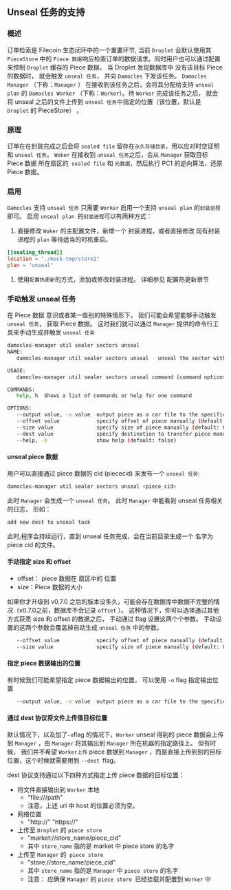 
## Unseal 任务的支持

### 概述

订单检索是 Filecoin 生态闭环中的一个重要环节, 当前 `Droplet` 会默认使用其 `PieceStore` 中的 `Piece 数据`响应检索订单的数据请求。同时用户也可以通过配置来控制 `Droplet` 缓存的 Piece 数据， 当 Droplet 发现数据库中 没有该目标 Piece 的数据时， 就会触发 `unseal 任务`， 并向 `Damocles` 下发该任务。
`Damocles Manager` （下称：`Manager` ） 在接收到该任务之后，会将其分配给支持 `unseal plan`  的 `Damocles Worker` （下称：`Worker`）。待  `Worker` 完成该任务之后， 就会将 unseal 之后的文件上传到 `unseal 任务`中指定的位置（该位置，默认是 `Droplet` 的 PieceStore） 。


### 原理

订单在在封装完成之后会将 `sealed file` 留存在`永久存储目录`，用以应对时空证明和 `unseal 任务`。
 `Woker` 在接收到 `unseal 任务`之后，会从  `Manager` 获取目标 Piece 数据 所在扇区的` sealed file`  和 `元数据`，然后执行 PC1 的逆向算法，还原 Piece 数据。

### 启用

`Damocles` 支持 `unseal 任务` 只需要  `Worker` 启用一个支持 `unseal plan` 的`封装进程`即可。
启用 `unseal plan `的`封装进程`可以有两种方式：
1. 直接修改 `Woker` 的主配置文件，新增一个 封装进程，或者直接修改 现有封装进程的 `plan` 等待适当的时机重启。
```TOML
[[sealing_thread]]
location = "./mock-tmp/store1"
plan = "unseal"
```
1. 使用`配置热更新`的方式，添加或修改封装进程。 详细参见 配置热更新章节


### 手动触发 unseal 任务

在 Piece 数据 意识或者某一些别的特殊情形下， 我们可能会希望能够手动触发 `unseal 任务`， 获取 Piece 数据。
这时我们就可以通过  `Manager` 提供的命令行工具来手动生成并触发 `unseal 任务`
```sh
damocles-manager util sealer sectors unseal
NAME:
   damocles-manager util sealer sectors unseal - unseal the sector with specified piece

USAGE:
   damocles-manager util sealer sectors unseal command [command options] <piece_cid>

COMMANDS:
   help, h  Shows a list of commands or help for one command

OPTIONS:
   --output value, -o value  output piece as a car file to the specific path
   --offset value            specify offset of piece manually (default: 0)
   --size value              specify size of piece manually (default: 0)
   --dest value              specify destination to transfer piece manually, there are five protocols can be used:"file:///path","http://" "https://", "market://store_name/piece_cid", "store://store_name/piece_cid"
   --help, -h                show help (default: false)

```

#### unseal piece 数据

用户可以直接通过 piece 数据的 cid (piececid) 来发布一个 `unseal 任务`:

```sh
damocles-manager util sealer sectors unseal <piece_cid>
```
此时  `Manager` 会生成一个 `unseal 任务`。
此时  `Manager` 中能看到 unseal 任务相关的日志， 形如：
```sh
add new dest to unseal task
```
此时,程序会持续运行，直到 unseal 任务完成，会在当前目录生成一个 名字为 piece cid 的文件。

#### 手动指定 size 和 offset

- offset： piece 数据在 扇区中的 位置
- size：Piece 数据的大小

如果你才升级到 v0.7.0 之后的版本没多久，可能会存在数据库中数据不完整的情况（v0.7.0之前，数据库不会记录 `offset` ）。
这种情况下，你可以选择通过其他方式获悉 size 和 offset 的数据之后， 手动通过 flag 设置这两个个参数。
手动设置的这两个参数会覆盖掉自动生成 `unseal 任务` 中的参数。
```sh
   --offset value            specify offset of piece manually (default: 0)
   --size value              specify size of piece manually (default: 0)
```


#### 指定 piece 数据输出的位置

有时候我们可能希望指定 piece 数据输出的位置， 可以使用  `-o` flag 指定输出位置
```sh
   --output value, -o value  output piece as a car file to the specific path
```

#### 通过 dest 协议将文件上传值目标位置

默认情况下，以及加了` -o `flag 的情况下，`Worker`  unseal 得到的 piece 数据会上传到  `Manager` ，由  `Manager` 将其输出到  `Manager` 所在机器的指定路径上。
但有时候， 我们并不希望 `Worker上传` piece 数据到 `Manager` ，而是直接上传到别的目标位置，这个时候就需要用到  `--dest `flag。

dest 协议支持通过以下四种方式指定上传 piece 数据的目标位置：

- 将文件直接输出到 `Worker` 本地
	- "file:///path"
	- 注意，上述 url 中 host 的位置必须为空。
- 网络位置
	- "http://" "https://"
- 上传至 `Droplet` 的 `piece store`
	- "market://store_name/piece_cid"
	- 其中 `store_name` 指的是 market 中 piece store 的名字
- 上传至  `Manager` 的` piece store`
	- "store://store_name/piece_cid"
	- 其中 `store_name` 指的是 `Manager` 中 `piece store` 的名字
	- 注意： 应确保  `Manager` 的 `piece store `已经挂载并配置到 `Worker` 中
